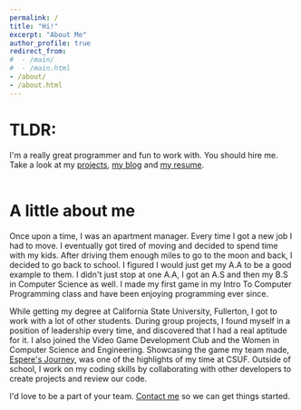 ```yaml
---
permalink: /
title: "Hi!"
excerpt: "About Me"
author_profile: true
redirect_from:
#  - /main/
#  - /main.html
- /about/
- /about.html
---
```


# TLDR: 
I'm a really great programmer and fun to work with. You should hire me. Take a look at my [projects](https://jennithe.dev/projects/), [my blog](https://jennithe.dev/blog/) and [my resume](https://jennithe.dev/resume/). 
<br><br>

# A little about me
Once upon a time, I was an apartment manager. Every time I got a new job I had to move. I eventually got tired of moving and decided to spend time with my kids. After driving them enough miles to go to the moon and back, I decided to go back to school. I figured I would just get my A.A to be a good example to them. I didn't just stop at one A.A, I got an A.S and then my B.S in Computer Science as well. I made my first game in my Intro To Computer Programming class and have been enjoying programming ever since. 

While getting my degree at California State University, Fullerton, I got to work with a lot of other students. During group projects, I found myself in a position of leadership every time, and discovered that I had a real aptitude for it. I also joined the Video Game Development Club and the Women in Computer Science and Engineering. Showcasing the game my team made, [Espere's Journey](https://jennithe.dev/portfolio/2020-esperesjourney/), was one of the highlights of my time at CSUF. Outside of school, I work on my coding skills by collaborating with other developers to create projects and review our code. 

I'd love to be a part of your team. [Contact me](mailto:jenni@jennithe.dev) so we can get things started. 
<br><br>

